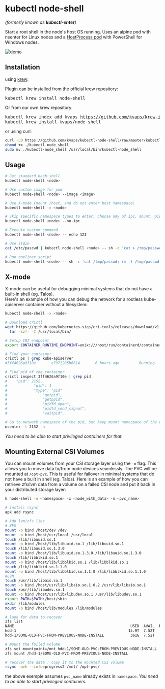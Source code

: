 # kubectl node-shell
*(formerly known as **kubectl-enter**)*

Start a root shell in the node's host OS running. Uses an alpine pod with nsenter for Linux nodes and a [HostProcess pod](https://kubernetes.io/docs/tasks/configure-pod-container/create-hostprocess-pod/) with PowerShell for Windows nodes.

![demo](https://gist.githubusercontent.com/kvaps/2e3d77975a844654ec297893e21a0829/raw/c778a8405ff8c686e4e807a97e9721b423e7208f/kubectl-node-shell.gif)

## Installation

using [krew](https://krew.sigs.k8s.io/):

Plugin can be installed from the official krew repository:

<pre>
kubectl krew install node-shell
</pre>

Or from our own krew repository:
<pre>
kubectl krew index add kvaps <a href="https://github.com/kvaps/krew-index">https://github.com/kvaps/krew-index</a>
kubectl krew install kvaps/node-shell
</pre>

or using curl:

```bash
curl -LO https://github.com/kvaps/kubectl-node-shell/raw/master/kubectl-node_shell
chmod +x ./kubectl-node_shell
sudo mv ./kubectl-node_shell /usr/local/bin/kubectl-node_shell
```

## Usage

```bash
# Get standard bash shell
kubectl node-shell <node>

# Use custom image for pod
kubectl node-shell <node> --image <image>

# Use X-mode (mount /host, and do not enter host namespace)
kubectl node-shell -x <node>

# Skip specific namespace types to enter, choose any of ipc, mount, pid, net, uts
kubectl node-shell <node> --no-ipc

# Execute custom command
kubectl node-shell <node> -- echo 123

# Use stdin
cat /etc/passwd | kubectl node-shell <node> -- sh -c 'cat > /tmp/passwd'

# Run oneliner script
kubectl node-shell <node> -- sh -c 'cat /tmp/passwd; rm -f /tmp/passwd'
```

## X-mode

X-mode can be useful for debugging minimal systems that do not have a built-in shell (eg. Talos).  
Here's an example of how you can debug the network for a rootless kube-apiserver container without a filesystem:

```bash
kubectl node-shell -x <node>

# Download crictl
wget https://github.com/kubernetes-sigs/cri-tools/releases/download/v1.28.0/crictl-v1.28.0-linux-amd64.tar.gz -O- | \
  tar -xzf- -C /usr/local/bin/

# Setup CRI endpoint
export CONTAINER_RUNTIME_ENDPOINT=unix:///host/run/containerd/containerd.sock

# Find your container
crictl ps | grep kube-apiserver
#3ff4626a9f10e       e7972205b6614       6 hours ago         Running             kube-apiserver         0                   215107b47bd7e       kube-apiserver-talos-rzq-nkg

# Find pid of the container
crictl inspect 3ff4626a9f10e | grep pid
#    "pid": 2152,
#            "pid": 1
#            "type": "pid"
#                "getpid",
#                "getppid",
#                "pidfd_open",
#                "pidfd_send_signal",
#                "waitpid",

# Go to network namespace of the pid, but keep mount namespace of the debug container
nsenter -t 2152 -n
```

*You need to be able to start privileged containers for that.*

## Mounting External CSI Volumes

You can mount volumes from your CSI storage layer using the `-m` flag. This allows you to move data to/from node devices seamlessly. The PVC will be mounted at `/opt-pvc`. This is useful for failover in minimal systems that do not have a built in shell (eg. Talos). 
Here is an example of how you can retrieve zfs/lvm data from a volume on a failed CSI node and put it back in your distributed storage layer:

```bash
k node-shell -n <namespace> -x <node_with_data> -m <pvc_name>

# install rsync
apk add rsync

# Add lvm/zfs libs
# ZFS
mount -o bind /host/dev /dev
mount -o bind /host/usr/local /usr/local
touch /lib/libuuid.so.1
mount -o bind /host/lib/libuuid.so.1 /lib/libuuid.so.1
touch /lib/libuuid.so.1.3.0
mount -o bind /host/lib/libuuid.so.1.3.0 /lib/libuuid.so.1.3.0
touch /lib/libblkid.so.1
mount -o bind /host/lib/libblkid.so.1 /lib/libblkid.so.1
touch /lib/libblkid.so.1.1.0
mount -o bind /host/lib/libblkid.so.1.1.0 /lib/libblkid.so.1.1.0
#LVM
touch /usr/lib/libaio.so.1
mount -o bind /host/usr/lib/libaio.so.1.0.2 /usr/lib/libaio.so.1
touch /usr/lib/libudev.so.1
mount -o bind /host/usr/lib/libudev.so.1 /usr/lib/libudev.so.1
export PATH=$PATH:/host/sbin
mkdir /lib/modules
mount -o bind /host/lib/modules /lib/modules

# look for data to recover
zfs list
NAME                                                     USED  AVAIL  REFER  MOUNTPOINT
hdd-1                                                   15.9T  7.52T    96K  /hdd-1
hdd-1/SOME-OLD-PVC-FROM-PREVIOUS-NODE-INSTALL            361G  7.52T   361G  -                  -

# mount the failed volume
zfs set mountpoint=/mnt hdd-1/SOME-OLD-PVC-FROM-PREVIOUS-NODE-INSTALL
zfs mount /hdd-1/SOME-OLD-PVC-FROM-PREVIOUS-NODE-INSTALL

# recover the data : copy it to the mounted CSI volume
rsync -avh --info=progress2 /mnt/ /opt-pvc/
```

the above exemple assumes `pvc_name` already exists in `namespace`. *You need to be able to start privileged containers.*